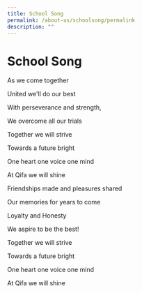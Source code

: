 ```yaml
---
title: School Song
permalink: /about-us/schoolsong/permalink
description: ""
---
```

School Song
===========

As we come together

United we'll do our best

With perseverance and strength,

We overcome all our trials

  

Together we will strive

Towards a future bright

One heart one voice one mind

At Qifa we will shine

  

Friendships made and pleasures shared

Our memories for years to come

Loyalty and Honesty

We aspire to be the best!

  

Together we will strive

Towards a future bright

One heart one voice one mind

At Qifa we will shine